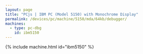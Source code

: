 ```yaml
---
layout: page
title: "PCjs | IBM PC (Model 5150) with Monochrome Display"
permalink: /devices/pc/machine/5150/mda/64kb/debugger/
machines:
  - type: pc-dbg
    id: ibm5150
---
```


{% include machine.html id="ibm5150" %}
